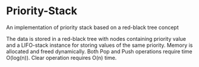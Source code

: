 # Priority-Stack
An implementation of priority stack based on a red-black tree concept

The data is stored in a red-black tree with nodes containing priority value and a LIFO-stack instance for storing values of the same priority. Memory is allocated and freed dynamically. Both Pop and Push operations require time O(log(n)). Clear operation requires O(n) time.
